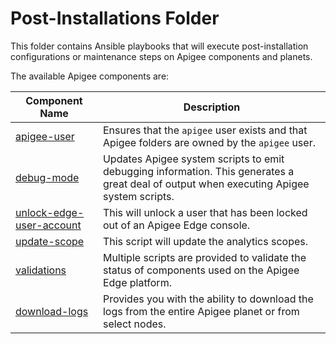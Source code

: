 # Post-Installations Folder 

This folder contains Ansible playbooks that will execute post-installation configurations or maintenance
steps on Apigee components and planets.

The available Apigee components are: 

| Component Name | Description | 
|--- | --- |
| [apigee-user](apigee-user) | Ensures that the `apigee` user exists and that Apigee folders are owned by the `apigee` user. |
| [debug-mode](debug-mode) | Updates Apigee system scripts to emit debugging information. This generates a great deal of output when executing Apigee system scripts. |
| [unlock-edge-user-account](unlock-edge-user-account) | This will unlock a user that has been locked out of an Apigee Edge console. |
| [update-scope](update-analytics-scope) | This script will update the analytics scopes. |
| [validations](validations) | Multiple scripts are provided to validate the status of components used on the Apigee Edge platform. |
| [download-logs](diagnostic-tools/download-logs) | Provides you with the ability to download the logs from the entire Apigee planet or from select nodes. |


